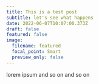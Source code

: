 ```yaml
---
title: This is a test post
subtitle: let's see what happens
date: 2022-06-07T10:07:00.373Z
draft: false
featured: false
image:
  filename: featured
  focal_point: Smart
  preview_only: false
---
```

lorem ipsum and so on and so on